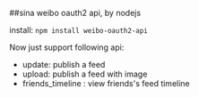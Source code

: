 ##sina weibo oauth2 api, by nodejs

install:
`npm install weibo-oauth2-api`

Now just support following api:

- update: publish a feed
- upload: publish a feed  with image
- friends_timeline : view friends's feed timeline


